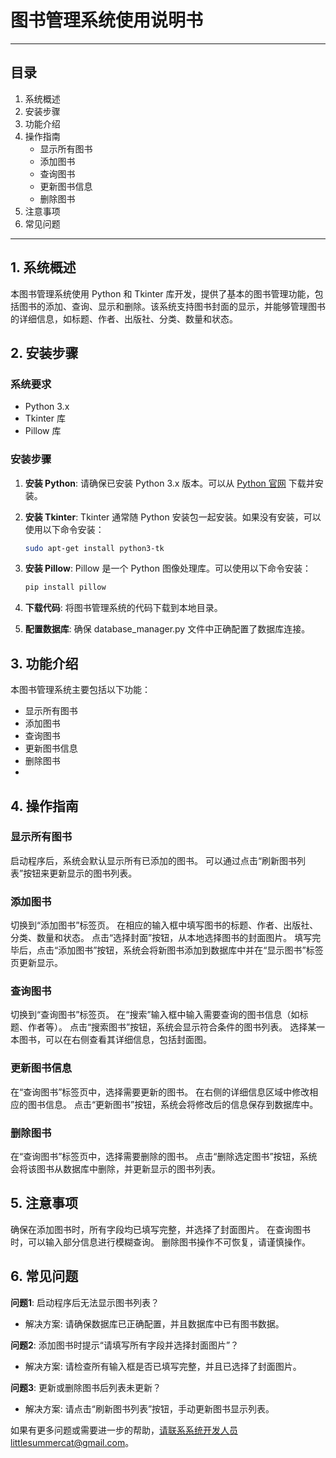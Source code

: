 # 图书管理系统使用说明书

---

## 目录
1. 系统概述
2. 安装步骤
3. 功能介绍
4. 操作指南
   - 显示所有图书
   - 添加图书
   - 查询图书
   - 更新图书信息
   - 删除图书
5. 注意事项
6. 常见问题

---

## 1. 系统概述

本图书管理系统使用 Python 和 Tkinter 库开发，提供了基本的图书管理功能，包括图书的添加、查询、显示和删除。该系统支持图书封面的显示，并能够管理图书的详细信息，如标题、作者、出版社、分类、数量和状态。

## 2. 安装步骤

### 系统要求
- Python 3.x
- Tkinter 库
- Pillow 库

### 安装步骤
1. **安装 Python**: 请确保已安装 Python 3.x 版本。可以从 [Python 官网](https://www.python.org) 下载并安装。

2. **安装 Tkinter**: Tkinter 通常随 Python 安装包一起安装。如果没有安装，可以使用以下命令安装：
   ```bash
   sudo apt-get install python3-tk
   
3. **安装 Pillow**: Pillow 是一个 Python 图像处理库。可以使用以下命令安装：

    ```bash
    pip install pillow

4. **下载代码**: 将图书管理系统的代码下载到本地目录。

5. **配置数据库**: 确保 database_manager.py 文件中正确配置了数据库连接。

## 3. 功能介绍
本图书管理系统主要包括以下功能：

- 显示所有图书
- 添加图书
- 查询图书
- 更新图书信息
- 删除图书
- 
## 4. 操作指南
### 显示所有图书
启动程序后，系统会默认显示所有已添加的图书。
可以通过点击“刷新图书列表”按钮来更新显示的图书列表。
### 添加图书
切换到“添加图书”标签页。
在相应的输入框中填写图书的标题、作者、出版社、分类、数量和状态。
点击“选择封面”按钮，从本地选择图书的封面图片。
填写完毕后，点击“添加图书”按钮，系统会将新图书添加到数据库中并在“显示图书”标签页更新显示。
### 查询图书
切换到“查询图书”标签页。
在“搜索”输入框中输入需要查询的图书信息（如标题、作者等）。
点击“搜索图书”按钮，系统会显示符合条件的图书列表。
选择某一本图书，可以在右侧查看其详细信息，包括封面图。
### 更新图书信息
在“查询图书”标签页中，选择需要更新的图书。
在右侧的详细信息区域中修改相应的图书信息。
点击“更新图书”按钮，系统会将修改后的信息保存到数据库中。
### 删除图书
在“查询图书”标签页中，选择需要删除的图书。
点击“删除选定图书”按钮，系统会将该图书从数据库中删除，并更新显示的图书列表。

## 5. 注意事项
确保在添加图书时，所有字段均已填写完整，并选择了封面图片。
在查询图书时，可以输入部分信息进行模糊查询。
删除图书操作不可恢复，请谨慎操作。

## 6. 常见问题
**问题1**: 启动程序后无法显示图书列表？
- 解决方案: 请确保数据库已正确配置，并且数据库中已有图书数据。

**问题2**: 添加图书时提示“请填写所有字段并选择封面图片”？

- 解决方案: 请检查所有输入框是否已填写完整，并且已选择了封面图片。

**问题3**: 更新或删除图书后列表未更新？

- 解决方案: 请点击“刷新图书列表”按钮，手动更新图书显示列表。

如果有更多问题或需要进一步的帮助，请联系系统开发人员littlesummercat@gmail.com。